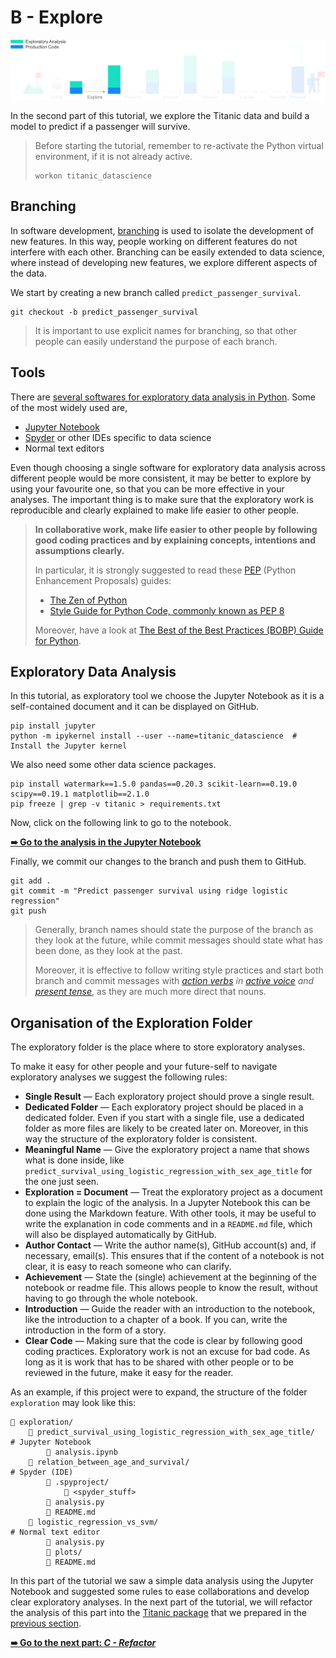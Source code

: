 # B - Explore

![explore](../../resources/explore.png)

In the second part of this tutorial, we explore the Titanic data and build a model to predict if a passenger will survive.

> Before starting the tutorial, remember to re-activate the Python virtual environment, if it is not already active.
> ```shell
> workon titanic_datascience
> ```

## Branching

In software development, [branching](https://git-scm.com/book/en/v2/Git-Branching-Basic-Branching-and-Merging) is used to isolate the development of new features. In this way, people working on different features do not interfere with each other. Branching can be easily extended to data science, where instead of developing new features, we explore different aspects of the data.

We start by creating a new branch called `predict_passenger_survival`.

```shell
git checkout -b predict_passenger_survival
```

> It is important to use explicit names for branching, so that other people can easily understand the purpose of each branch.

## Tools

There are [several softwares for exploratory data analysis in Python](https://www.datacamp.com/community/tutorials/data-science-python-ide). Some of the most widely used are,

- [Jupyter Notebook](http://jupyter.org/)
- [Spyder](https://github.com/spyder-ide/spyder) or other IDEs specific to data science
- Normal text editors

Even though choosing a single software for exploratory data analysis across different people would be more consistent, it may be better to explore by using your favourite one, so that you can be more effective in your analyses. The important thing is to make sure that the exploratory work is reproducible and clearly explained to make life easier to other people.

> **In collaborative work, make life easier to other people by following good coding practices and by explaining concepts, intentions and assumptions clearly.**
>
> In particular, it is strongly suggested to read these [PEP](https://www.python.org/dev/peps/) (Python Enhancement Proposals) guides:
>
> - [The Zen of Python](https://www.python.org/dev/peps/pep-0020/)
> - [Style Guide for Python Code, commonly known as PEP 8](https://www.python.org/dev/peps/pep-0008/)
>
> Moreover, have a look at [The Best of the Best Practices (BOBP) Guide for Python](https://gist.github.com/sloria/7001839).

## Exploratory Data Analysis

In this tutorial, as exploratory tool we choose the Jupyter Notebook as it is a self-contained document and it can be displayed on GitHub.

```shell
pip install jupyter
python -m ipykernel install --user --name=titanic_datascience  # Install the Jupyter kernel
```

We also need some other data science packages.

```shell
pip install watermark==1.5.0 pandas==0.20.3 scikit-learn==0.19.0 scipy==0.19.1 matplotlib==2.1.0
pip freeze | grep -v titanic > requirements.txt
```

Now, click on the following link to go to the notebook.

[**➠   Go to the analysis in the Jupyter Notebook**](exploration/predict_survival_using_logistic_regression_with_sex_age_title/analysis.ipynb)

Finally, we commit our changes to the branch and push them to GitHub.

```shell
git add .
git commit -m "Predict passenger survival using ridge logistic regression"
git push
```

> Generally, branch names should state the purpose of the branch as they look at the future, while commit messages should state what has been done, as they look at the past.
>
> Moreover, it is effective to follow writing style practices and start both branch and commit messages with _[action verbs](https://books.google.co.uk/books?id=Fp4-7EWkvUgC&lpg=PP1&dq=joshua%20schimel%20writing%20science&pg=PP1#v=onepage&q=joshua%20schimel%20writing%20science&f=false) in [active voice](https://en.wikipedia.org/wiki/The_Elements_of_Style#Content) and [present tense](https://git-scm.com/book/en/v2/Distributed-Git-Contributing-to-a-Project)_, as they are much more direct that nouns.

## Organisation of the Exploration Folder

The exploratory folder is the place where to store exploratory analyses.

To make it easy for other people and your future-self to navigate exploratory analyses we suggest the following rules:

- **Single Result** — Each exploratory project should prove a single result.
- **Dedicated Folder** — Each exploratory project should be placed in a dedicated folder. Even if you start with a single file, use a dedicated folder as more files are likely to be created later on. Moreover, in this way the structure of the exploratory folder is consistent.
- **Meaningful Name** — Give the exploratory project a name that shows what is done inside, like `predict_survival_using_logistic_regression_with_sex_age_title` for the one just seen.
- **Exploration = Document** — Treat the exploratory project as a document to explain the logic of the analysis. In a Jupyter Notebook this can be done using the Markdown feature. With other tools, it may be useful to write the explanation in code comments and in a `README.md` file, which will also be displayed automatically by GitHub.
- **Author Contact** — Write the author name(s), GitHub account(s) and, if necessary, email(s). This ensures that if the content of a notebook is not clear, it is easy to reach someone who can clarify.
- **Achievement** — State the (single) achievement at the beginning of the notebook or readme file. This allows people to know the result, without having to go through the whole notebook.
- **Introduction** — Guide the reader with an introduction to the notebook, like the introduction to a chapter of a book. If you can, write the introduction in the form of a story.
- **Clear Code** — Making sure that the code is clear by following good coding practices. Exploratory work is not an excuse for bad code. As long as it is work that has to be shared with other people or to be reviewed in the future, make it easy for the reader.

As an example, if this project were to expand, the structure of the folder `exploration` may look like this:

```
📁 exploration/
    📁 predict_survival_using_logistic_regression_with_sex_age_title/    # Jupyter Notebook
        📄 analysis.ipynb
    📁 relation_between_age_and_survival/                                # Spyder (IDE)
        📁 .spyproject/
            📄 <spyder_stuff>
        📄 analysis.py
        📄 README.md
    📁 logistic_regression_vs_svm/                                       # Normal text editor
        📄 analysis.py
        📁 plots/
        📄 README.md
```

In this part of the tutorial we saw a simple data analysis using the Jupyter Notebook and suggested some rules to ease collaborations and develop clear exploratory analyses. In the next part of the tutorial, we will refactor the analysis of this part into the [Titanic package](titanic) that we prepared in the [previous section](../a-setup).

[**➠   Go to the next part: *C - Refactor***](../c-refactor)

